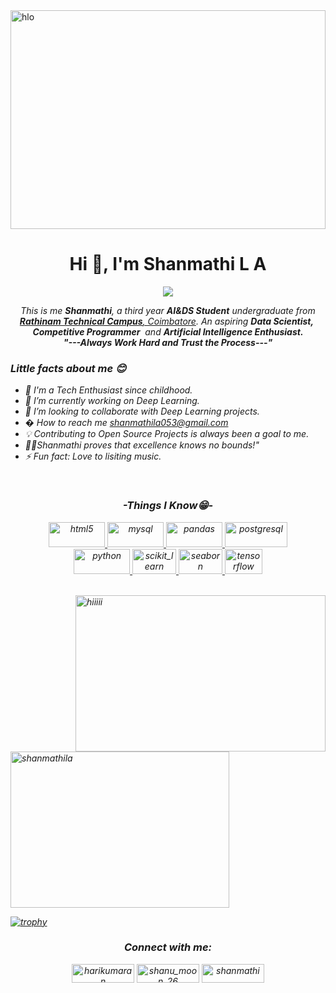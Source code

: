 <img align="center" src="https://static.vecteezy.com/system/resources/previews/001/759/768/non_2x/data-scientist-word-banner-vector.jpg" alt="hlo" height="350" width="100%">
<h1 align="center">Hi 👋, I'm Shanmathi L A</h1>
<p align="center">
  <a href="https://github.com/Ratheshan03/readme-typing-svg"><img src="https://readme-typing-svg.herokuapp.com?lines=ArtificialIntelligence+and+DataScience+student;Data+Scientist;DS%20|%20AI%20|%20ML%20Enthusiast;Aspiring+Learner&center=true&width=500&height=50"></a>
</p>

<p align="center">
  <em>
    This is me <b>Shanmathi</b>, a third year <b>AI&DS Student</b> undergraduate from <a href="https://www.iit.ac.lk/"> <b>Rathinam Technical Campus</b>, Coimbatore</a>.
    An aspiring <b>Data Scientist,</b>&nbsp; <b>Competitive Programmer</b>&nbsp; and <b> Artificial Intelligence Enthusiast.</b> 
  <br>
  <b><i>"---Always Work Hard and Trust the Process---"</i></b>
</p>

<h3>Little facts about me 😊</h3>

- 🧞 I'm a Tech Enthusiast since childhood.
- 🔭 I’m currently working on Deep Learning.
- 👯 I’m looking to collaborate with Deep Learning projects.
- � How to reach me shanmathila053@gmail.com
- 💡 Contributing to Open Source Projects is always been a goal to me.
- 👩‍💻Shanmathi proves that excellence knows no bounds!"
- ⚡ Fun fact: Love to lisiting music.
<br>

<h3 align="center">-Things I Know😁-</h3>
<p align="center"> <a href="https://www.w3.org/html/" target="_blank" rel="noreferrer"> <img src="https://img.shields.io/badge/HTML-239120?style=for-the-badge&logo=html5&logoColor=white" alt="html5" width="90" height="40"/> </a>
  <a href="https://www.mysql.com/" target="_blank" rel="noreferrer"> <img src="https://img.shields.io/badge/MySQL-00000F?style=for-the-badge&logo=mysql&logoColor=white" alt="mysql" width="90" height="40"/> </a>
  <a href="https://pandas.pydata.org/" target="_blank" rel="noreferrer"> <img src="https://img.shields.io/badge/pandas-%23150458.svg?style=for-the-badge&logo=pandas&logoColor=white" alt="pandas" width="90" height="40"/> </a>
  <a href="https://www.postgresql.org" target="_blank" rel="noreferrer"> <img src="https://img.shields.io/badge/PostgreSQL-316192?style=for-the-badge&logo=postgresql&logoColor=white" alt="postgresql" width="100" height="40"/> </a> <br>
  <a href="https://www.python.org" target="_blank" rel="noreferrer"> <img src="https://img.shields.io/badge/Python-14354C?style=for-the-badge&logo=python&logoColor=white" alt="python" width="90" height="40"/> </a>
  <a href="https://scikit-learn.org/" target="_blank" rel="noreferrer"> <img src="https://upload.wikimedia.org/wikipedia/commons/0/05/Scikit_learn_logo_small.svg" alt="scikit_learn" width="70" height="40"/> </a>
  <a href="https://seaborn.pydata.org/" target="_blank" rel="noreferrer"> <img src="https://seaborn.pydata.org/_images/logo-mark-lightbg.svg" alt="seaborn" width="70" height="40"/> </a>
  <a href="https://www.tensorflow.org" target="_blank" rel="noreferrer"> <img src="https://www.vectorlogo.zone/logos/tensorflow/tensorflow-icon.svg" alt="tensorflow" width="60" height="40"/> </a> </p><br>

<img align="right" src="https://encrypted-tbn0.gstatic.com/images?q=tbn:ANd9GcRh07P80hn11b2P5l8uqhKBUfyIthQhYnAXcQ&usqp=CAU" alt="hiiiii" width="400" height="250">

<p><img align="center"src="https://github-readme-streak-stats.herokuapp.com/?user=shanmathila&" alt="shanmathila"  height="250" width="350" /></p>



[![trophy](https://github-profile-trophy.vercel.app/?username=shanmathila&column=-1&theme=dracula)](https://github.com/ryo-ma/github-profile-trophy)


<h3 align="center">Connect with me:</h3>
<p align="center">
<a href="https://fb.com/harikumaran" target="blank"><img align="center" src="https://img.shields.io/badge/Facebook-1877F2?style=for-the-badge&logo=facebook&logoColor=white" alt="harikumaran" height="30" width="100" /></a>
<a href="https://instagram.com/shanu_moon_26" target="blank"><img align="center" src="https://img.shields.io/badge/Instagram-E4405F?style=for-the-badge&logo=instagram&logoColor=white" alt="shanu_moon_26" height="30" width="100" /></a>
<a href="https://www.hackerrank.com/" target="blank"><img align="center" src="https://img.shields.io/badge/-Hackerrank-2EC866?style=for-the-badge&logo=HackerRank&logoColor=white" alt="shanmathi" height="30" width="100" /></a>
</p>

